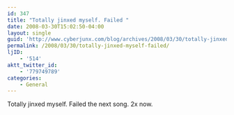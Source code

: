 ```yaml
---
id: 347
title: "Totally jinxed myself. Failed "
date: 2008-03-30T15:02:50-04:00
layout: single
guid: 'http://www.cyberjunx.com/blog/archives/2008/03/30/totally-jinxed-myself-failed/'
permalink: /2008/03/30/totally-jinxed-myself-failed/
ljID:
    - '514'
aktt_twitter_id:
    - '779749789'
categories:
    - General
---
```


Totally jinxed myself. Failed the next song. 2x now.